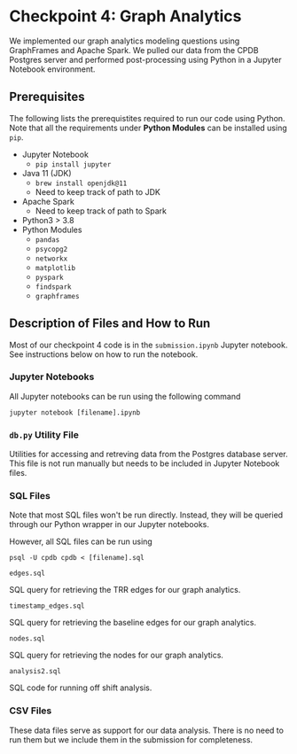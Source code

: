# Checkpoint 4: Graph Analytics

We implemented our graph analytics modeling questions using GraphFrames and Apache Spark. We pulled our data from the CPDB Postgres server and performed post-processing using Python in a Jupyter Notebook environment.


## Prerequisites

The following lists the prerequistites required to run our code using Python. Note that all the requirements under **Python Modules** can be installed using `pip`.

* Jupyter Notebook
  * `pip install jupyter`
* Java 11 (JDK)
  * `brew install openjdk@11`
  * Need to keep track of path to JDK
* Apache Spark
  * Need to keep track of path to Spark
* Python3 > 3.8
* Python Modules
  * `pandas`
  * `psycopg2`
  * `networkx`
  * `matplotlib`
  * `pyspark`
  * `findspark`
  * `graphframes`



## Description of Files and How to Run

Most of our checkpoint 4 code is in the `submission.ipynb` Jupyter notebook. See instructions below on how to run the notebook.


### Jupyter Notebooks

All Jupyter notebooks can be run using the following command

```jupyter notebook [filename].ipynb```


### `db.py` Utility File

Utilities for accessing and retreving data from the Postgres database server. This file is not run manually but needs to be included in Jupyter Notebook files.


### SQL Files

Note that most SQL files won't be run directly. Instead, they will be queried through our Python wrapper in our Jupyter notebooks.

However, all SQL files can be run using

```psql -U cpdb cpdb < [filename].sql```

`edges.sql`

SQL query for retrieving the TRR edges for our graph analytics.

`timestamp_edges.sql`

SQL query for retrieving the baseline edges for our graph analytics.

`nodes.sql`

SQL query for retrieving the nodes for our graph analytics.

`analysis2.sql`

SQL code for running off shift analysis.


### CSV Files

These data files serve as support for our data analysis. There is no need to run them but we include them in the submission for completeness.

